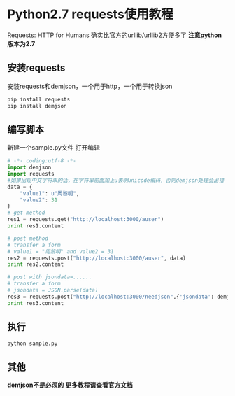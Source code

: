 # Python2.7 requests使用教程

Requests: HTTP for Humans
确实比官方的urllib/urllib2方便多了
**注意python版本为2.7**

## 安装requests
安装requests和demjson，一个用于http，一个用于转换json

```bash
pip install requests
pip install demjson
```
## 编写脚本
新建一个sample.py文件
打开编辑

```python
# -*- coding:utf-8 -*-
import demjson
import requests
#如果出现中文字符串的话，在字符串前面加上u表明unicode编码，否则demjson处理会出错
data = {
    "value1": u"周黎明",
    "value2": 31
}
# get method
res1 = requests.get("http://localhost:3000/auser")
print res1.content

# post method
# transfer a form 
# value1 = "周黎明" and value2 = 31
res2 = requests.post("http://localhost:3000/auser", data)
print res2.content

# post with jsondata=......
# transfer a form 
# jsondata = JSON.parse(data)
res3 = requests.post("http://localhost:3000/needjson",{'jsondata': demjson.encode(data)})
print res3.content

```

## 执行

```python
python sample.py
```

## 其他

**demjson不是必须的**
**更多教程请查看[官方文档](http://www.python-requests.org/en/master/)**